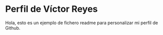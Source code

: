 # Perfil de Víctor Reyes

Hola, esto es un ejemplo de fichero readme para personalizar mi perfil de Github.
